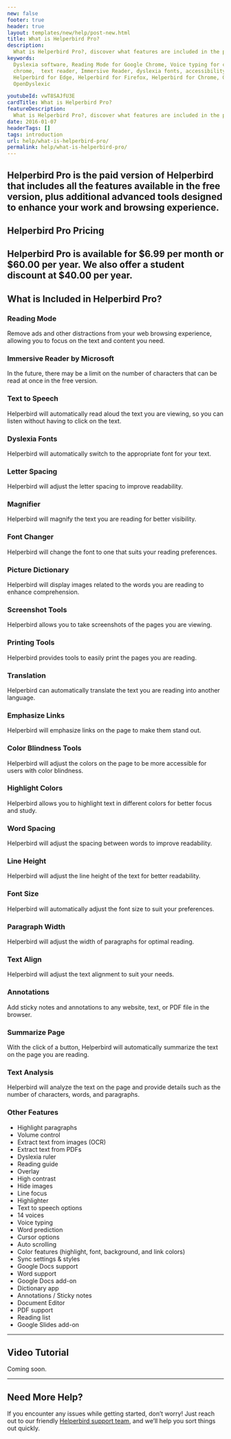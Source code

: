 ```yaml
---
new: false
footer: true
header: true
layout: templates/new/help/post-new.html
title: What is Helperbird Pro?
description:
  What is Helperbird Pro?, discover what features are included in the paid version of Helperbird.
keywords:
  Dyslexia software, Reading Mode for Google Chrome, Voice typing for chrome, Text to speech for
  chrome,  text reader, Immersive Reader, dyslexia fonts, accessibility software, dyslexia software,
  Helperbird for Edge, Helperbird for Firefox, Helperbird for Chrome, Opendyslexic for Chrome,
  OpenDyslexic

youtubeId: vwT8SAJfU3E
cardTitle: What is Helperbird Pro?
featureDescription:
  What is Helperbird Pro?, discover what features are included in the paid version of Helperbird.
date: 2016-01-07
headerTags: []
tags: introduction
url: help/what-is-helperbird-pro/
permalink: help/what-is-helperbird-pro/
---
```


## Helperbird Pro is the paid version of Helperbird that includes all the features available in the free version, plus additional advanced tools designed to enhance your work and browsing experience.

## Helperbird Pro Pricing

## Helperbird Pro is available for $6.99 per month or $60.00 per year. We also offer a student discount at $40.00 per year.

## What is Included in Helperbird Pro?

### Reading Mode

Remove ads and other distractions from your web browsing experience, allowing you to focus on the
text and content you need.

### Immersive Reader by Microsoft

In the future, there may be a limit on the number of characters that can be read at once in the free
version.

### Text to Speech

Helperbird will automatically read aloud the text you are viewing, so you can listen without having
to click on the text.

### Dyslexia Fonts

Helperbird will automatically switch to the appropriate font for your text.

### Letter Spacing

Helperbird will adjust the letter spacing to improve readability.

### Magnifier

Helperbird will magnify the text you are reading for better visibility.

### Font Changer

Helperbird will change the font to one that suits your reading preferences.

### Picture Dictionary

Helperbird will display images related to the words you are reading to enhance comprehension.

### Screenshot Tools

Helperbird allows you to take screenshots of the pages you are viewing.

### Printing Tools

Helperbird provides tools to easily print the pages you are reading.

### Translation

Helperbird can automatically translate the text you are reading into another language.

### Emphasize Links

Helperbird will emphasize links on the page to make them stand out.

### Color Blindness Tools

Helperbird will adjust the colors on the page to be more accessible for users with color blindness.

### Highlight Colors

Helperbird allows you to highlight text in different colors for better focus and study.

### Word Spacing

Helperbird will adjust the spacing between words to improve readability.

### Line Height

Helperbird will adjust the line height of the text for better readability.

### Font Size

Helperbird will automatically adjust the font size to suit your preferences.

### Paragraph Width

Helperbird will adjust the width of paragraphs for optimal reading.

### Text Align

Helperbird will adjust the text alignment to suit your needs.

### Annotations

Add sticky notes and annotations to any website, text, or PDF file in the browser.

### Summarize Page

With the click of a button, Helperbird will automatically summarize the text on the page you are
reading.

### Text Analysis

Helperbird will analyze the text on the page and provide details such as the number of characters,
words, and paragraphs.

### Other Features

- Highlight paragraphs
- Volume control
- Extract text from images (OCR)
- Extract text from PDFs
- Dyslexia ruler
- Reading guide
- Overlay
- High contrast
- Hide images
- Line focus
- Highlighter
- Text to speech options
- 14 voices
- Voice typing
- Word prediction
- Cursor options
- Auto scrolling
- Color features (highlight, font, background, and link colors)
- Sync settings & styles
- Google Docs support
- Word support
- Google Docs add-on
- Dictionary app
- Annotations / Sticky notes
- Document Editor
- PDF support
- Reading list
- Google Slides add-on

---

## Video Tutorial

Coming soon.

---

## Need More Help?

If you encounter any issues while getting started, don’t worry! Just reach out to our friendly
[Helperbird support team](/support/), and we’ll help you sort things out quickly.

